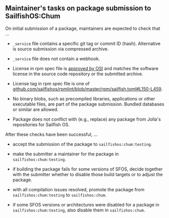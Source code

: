 ## Maintainer's tasks on package submission to SailfishOS:Chum

On initial submission of a package, maintainers are expected to check that …

- `_service` file contains a specific git tag or commit ID (hash).
  Alternative is source submission via compressed archive.

- `_service` file does not contain a webhook.

- License in rpm spec file is [approved by OSI](https://opensource.org/licenses) and
  matches the software license in the source code repository or the submitted archive.
  
- License tag in rpm spec file is one of
  [github.com/sailfishos/rpmlint/blob/master/rpm/sailfish.toml#L150-L459](https://github.com/sailfishos/rpmlint/blob/master/rpm/sailfish.toml#L150-L459).

- No binary blobs, such as precompiled libraries, applications or other executable files, are part of the package submission.
  Bundled databases or similar are allowed.
  
- Package does not conflict with (e.g., replace) any package from Jolla's repositories for Sailfish&nbsp;OS.

After these checks have been successful, …

- accept the submission of the package to `sailfishos:chum:testing`.

- make the submitter a maintainer for the package in `sailfishos:chum:testing`.

- if building the package fails for some versions of SFOS, decide together with the submitter
  whether to disable those build targets or to adjust the package.

- with all compilation issues resolved, promote the package from `sailfishos:chum:testing`
  to `sailfishos:chum`.

- if some SFOS versions or architectures were disabled for a package in `sailfishos:chum:testing`,
  also disable them in `sailfishos:chum`.

